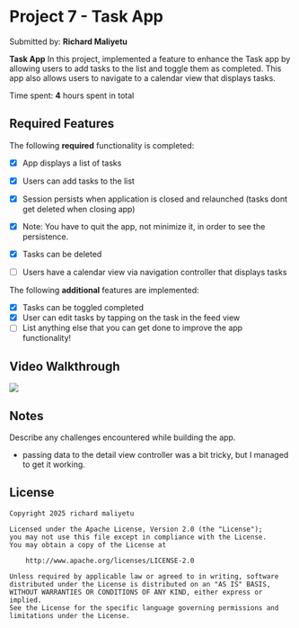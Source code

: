 # Project 7 - Task App

Submitted by: **Richard Maliyetu**

**Task App** In this project, implemented a feature to enhance the Task app by allowing users to add tasks to the list and toggle them as completed. This app also allows users to navigate to a calendar view that displays tasks.

Time spent: **4** hours spent in total

## Required Features

The following **required** functionality is completed:

- [x] App displays a list of tasks
- [x] Users can add tasks to the list
- [x] Session persists when application is closed and relaunched (tasks dont get deleted when closing app) 
- [x] Note: You have to quit the app, not minimize it, in order to see the persistence.
- [x] Tasks can be deleted
- [ ] Users have a calendar view via navigation controller that displays tasks	


The following **additional** features are implemented:

- [x] Tasks can be toggled completed
- [x] User can edit tasks by tapping on the task in the feed view
- [ ] List anything else that you can get done to improve the app functionality!

## Video Walkthrough

<div>
    <a href="https://www.loom.com/share/0e6c55ffb6114edf96e3783e22152e16">
    </a>
    <a href="https://www.loom.com/share/0e6c55ffb6114edf96e3783e22152e16">
      <img style="max-width:300px;" src="https://cdn.loom.com/sessions/thumbnails/0e6c55ffb6114edf96e3783e22152e16-febecb5f1eccc7e2-full-play.gif">
    </a>
  </div>

## Notes

Describe any challenges encountered while building the app.

- passing data to the detail view controller was a bit tricky, but I managed to get it working.

## License

    Copyright 2025 richard maliyetu

    Licensed under the Apache License, Version 2.0 (the "License");
    you may not use this file except in compliance with the License.
    You may obtain a copy of the License at

        http://www.apache.org/licenses/LICENSE-2.0

    Unless required by applicable law or agreed to in writing, software
    distributed under the License is distributed on an "AS IS" BASIS,
    WITHOUT WARRANTIES OR CONDITIONS OF ANY KIND, either express or implied.
    See the License for the specific language governing permissions and
    limitations under the License.